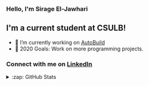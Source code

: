 ### Hello, I'm Sirage El-Jawhari

## I'm a current student at CSULB!

- 🌱 I’m currently working on [AutoBuild ](https://github.com/Hunter3787/Saturday-Solution)
- 🥅 2020 Goals: Work on more programming projects.


### Connect with me on [LinkedIn](https://www.linkedin.com/in/sirage-el-jawhari-71ba701a3/)

<details>
  <summary>:zap: GitHub Stats</summary>

  <img align="left" alt="GitHub Stats" src="https://github-readme-stats.vercel.app/api?username=codeSTACKr&show_icons=true&hide_border=true" />

</details>

